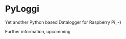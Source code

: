 # PyLoggi

Yet another Python based Datalogger for Raspberry Pi ;-)

Further information, upcomming
